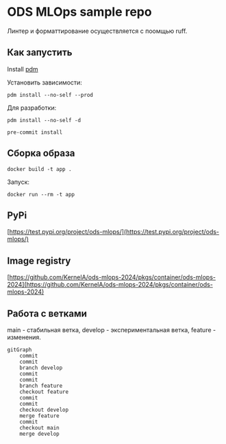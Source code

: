 # ODS MLOps sample repo

Линтер и форматтирование осуществляется с поомщью ruff.

## Как запустить

Install [pdm](https://daobook.github.io/pdm/)

Установить зависимости:
```
pdm install --no-self --prod
```

Для разработки:
```
pdm install --no-self -d
```

```
pre-commit install
```

## Сборка образа

```
docker build -t app .
```

Запуск:
```
docker run --rm -t app
```

## PyPi

[https://test.pypi.org/project/ods-mlops/](https://test.pypi.org/project/ods-mlops/)

## Image registry

[https://github.com/KernelA/ods-mlops-2024/pkgs/container/ods-mlops-2024](https://github.com/KernelA/ods-mlops-2024/pkgs/container/ods-mlops-2024)

## Работа с ветками

main - стабильная ветка, develop - экспериментальная ветка, feature - изменения.

```mermaid
gitGraph
    commit
    commit
    branch develop
    commit
    commit
    branch feature
    checkout feature
    commit
    commit
    checkout develop
    merge feature
    commit
    checkout main
    merge develop

```


